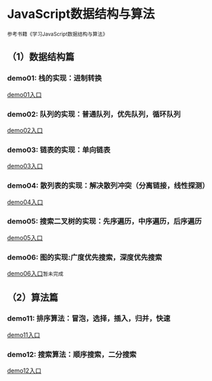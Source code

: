 <h1>JavaScript数据结构与算法</h1>
<small>参考书籍《学习JavaScript数据结构与算法》</small>

<h2>（1）数据结构篇</h2>

<h3>demo01: 栈的实现：进制转换</h3>
<a href="https://github.com/olivewind/JsAlgorithms/blob/master/demo01/index.html" target="_blank">demo01入口</a>

<h3>demo02: 队列的实现：普通队列，优先队列，循环队列</h3>
<a href="https://github.com/olivewind/JsAlgorithms/blob/master/demo02/index.html" target="_blank">demo02入口</a>

<h3>demo03: 链表的实现：单向链表 </h3>
<a href="https://github.com/olivewind/JsAlgorithms/blob/master/demo03/index.html" target="_blank">demo03入口</a>

<h3>demo04: 散列表的实现：解决散列冲突（分离链接，线性探测）</h3>
<a href="https://github.com/olivewind/JsAlgorithms/blob/master/demo04/index.html" target="_blank">demo04入口</a>

<h3>demo05: 搜索二叉树的实现：先序遍历，中序遍历，后序遍历</h3>
<a href="https://github.com/olivewind/JsAlgorithms/blob/master/demo05/index.html" target="_blank">demo05入口</a>

<h3>demo06: 图的实现:广度优先搜索，深度优先搜索</h3>
<a href="https://github.com/olivewind/JsAlgorithms/blob/master/demo06/index.html" target="_blank">demo06入口</a><code>暂未完成</code>

<h2>（2）算法篇</h2>

<h3>demo11: 排序算法：冒泡，选择，插入，归并，快速</h3>
<a href="https://github.com/olivewind/JsAlgorithms/blob/master/demo11/index.html" target="_blank">demo11入口</a>

<h3>demo12: 搜索算法：顺序搜索，二分搜索</h3>
<a href="https://github.com/olivewind/JsAlgorithms/blob/master/demo12/index.html" target="_blank">demo12入口</a>


